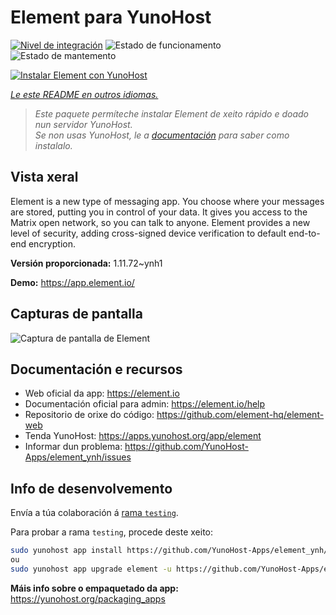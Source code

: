 <!--
NOTA: Este README foi creado automáticamente por <https://github.com/YunoHost/apps/tree/master/tools/readme_generator>
NON debe editarse manualmente.
-->

# Element para YunoHost

[![Nivel de integración](https://dash.yunohost.org/integration/element.svg)](https://ci-apps.yunohost.org/ci/apps/element/) ![Estado de funcionamento](https://ci-apps.yunohost.org/ci/badges/element.status.svg) ![Estado de mantemento](https://ci-apps.yunohost.org/ci/badges/element.maintain.svg)

[![Instalar Element con YunoHost](https://install-app.yunohost.org/install-with-yunohost.svg)](https://install-app.yunohost.org/?app=element)

*[Le este README en outros idiomas.](./ALL_README.md)*

> *Este paquete permíteche instalar Element de xeito rápido e doado nun servidor YunoHost.*  
> *Se non usas YunoHost, le a [documentación](https://yunohost.org/install) para saber como instalalo.*

## Vista xeral

Element is a new type of messaging app. You choose where your messages are stored, putting you in control of your data. It gives you access to the Matrix open network, so you can talk to anyone. Element provides a new level of security, adding cross-signed device verification to default end-to-end encryption.

**Versión proporcionada:** 1.11.72~ynh1

**Demo:** <https://app.element.io/>

## Capturas de pantalla

![Captura de pantalla de Element](./doc/screenshots/homepage-all-platforms-1_1.png)

## Documentación e recursos

- Web oficial da app: <https://element.io>
- Documentación oficial para admin: <https://element.io/help>
- Repositorio de orixe do código: <https://github.com/element-hq/element-web>
- Tenda YunoHost: <https://apps.yunohost.org/app/element>
- Informar dun problema: <https://github.com/YunoHost-Apps/element_ynh/issues>

## Info de desenvolvemento

Envía a túa colaboración á [rama `testing`](https://github.com/YunoHost-Apps/element_ynh/tree/testing).

Para probar a rama `testing`, procede deste xeito:

```bash
sudo yunohost app install https://github.com/YunoHost-Apps/element_ynh/tree/testing --debug
ou
sudo yunohost app upgrade element -u https://github.com/YunoHost-Apps/element_ynh/tree/testing --debug
```

**Máis info sobre o empaquetado da app:** <https://yunohost.org/packaging_apps>
